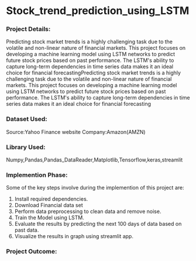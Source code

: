 # Stock_trend_prediction_using_LSTM

### Project Details:
Predicting stock market trends is a highly challenging task due to the volatile and non-linear nature of financial markets. This project focuses on developing a machine learning model using LSTM networks to predict future stock prices based on past performance. The LSTM's ability to capture long-term dependencies in time series data makes it an ideal choice for financial forecastingPredicting stock market trends is a highly challenging task due to the volatile and non-linear nature of financial markets. This project focuses on developing a machine learning model using LSTM networks to predict future stock prices based on past performance. The LSTM's ability to capture long-term dependencies in time series data makes it an ideal choice for financial forecasting

### Dataset Used:
Source:Yahoo Finance website
Company:Amazon(AMZN)

### Library Used:
Numpy,Pandas,Pandas_DataReader,Matplotlib,Tensorflow,keras,streamlit

### Implemention Phase:
Some of the key steps involve during the implemention of this project are:
1) Install required dependencies.
2) Download Financial data set
3) Perform data preprocessing to clean data and remove noise.
4) Train the Model using LSTM.
5) Evaluate the results by predicting the next 100 days of data based on past data.
6) Visualize the results in graph using streamlit app.

### Project Outcome:

     
